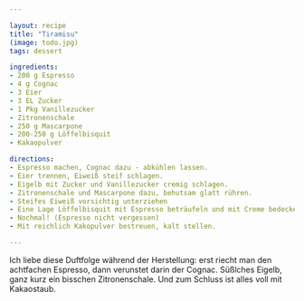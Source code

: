 ```yaml
---

layout: recipe
title: "Tiramisu"
(image: todo.jpg)
tags: dessert

ingredients:
- 200 g Espresso
- 4 g Cognac
- 3 Eier
- 3 EL Zucker
- 1 Pkg Vanillezucker
- Zitronenschale
- 250 g Mascarpone
- 200-250 g Löffelbisquit
- Kakaopulver

directions:
- Espresso machen, Cognac dazu - abkühlen lassen.
- Eier trennen, Eiweiß steif schlagen.
- Eigelb mit Zucker und Vanillezucker cremig schlagen.
- Zitronenschale und Mascarpone dazu, behutsam glatt rühren.
- Steifes Eiweiß vorsichtig unterziehen
- Eine Lage Löffelbisquit mit Espresso beträufeln und mit Creme bedecken.
- Nochmal! (Espresso nicht vergessen)
- Mit reichlich Kakopulver bestreuen, kalt stellen. 

---
```


Ich liebe diese Duftfolge während der Herstellung: erst riecht man den achtfachen Espresso, dann verunstet darin der Cognac.
Süßlches Eigelb, ganz kurz ein bisschen Zitronenschale.
Und zum Schluss ist alles voll mit Kakaostaub. 